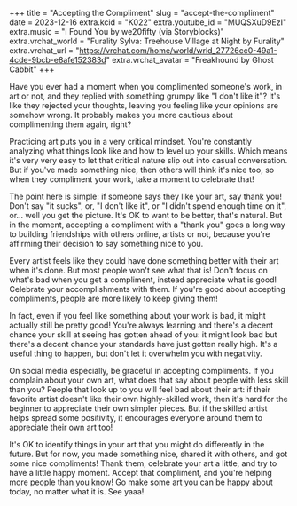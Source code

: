+++
title = "Accepting the Compliment"
slug = "accept-the-compliment"
date = 2023-12-16
extra.kcid = "K022"
extra.youtube_id = "MUQSXuD9EzI"
extra.music = "I Found You by we20fifty (via Storyblocks)"
extra.vrchat_world = "Furality Sylva: Treehouse Village at Night by Furality"
extra.vrchat_url = "https://vrchat.com/home/world/wrld_27726cc0-49a1-4cde-9bcb-e8afe152383d"
extra.vrchat_avatar = "Freakhound by Ghost Cabbit"
+++

Have you ever had a moment when you complimented someone's work, in art or not, and they replied with something grumpy like "I don't like it"? It's like they rejected your thoughts, leaving you feeling like your opinions are somehow wrong. It probably makes you more cautious about complimenting them again, right?

Practicing art puts you in a very critical mindset. You're constantly analyzing what things look like and how to level up your skills. Which means it's very very easy to let that critical nature slip out into casual conversation. But if you've made something nice, then others will think it's nice too, so when they compliment your work, take a moment to celebrate that!

The point here is simple: if someone says they like your art, say thank you! Don't say "it sucks", or, "I don't like it", or "I didn't spend enough time on it", or... well you get the picture. It's OK to want to be better, that's natural. But in the moment, accepting a compliment with a "thank you" goes a long way to building friendships with others online, artists or not, because you're affirming their decision to say something nice to you.

Every artist feels like they could have done something better with their art when it's done. But most people won't see what that is! Don't focus on what's bad when you get a compliment, instead appreciate what is good! Celebrate your accomplishments with them. If you're good about accepting compliments, people are more likely to keep giving them!

In fact, even if you feel like something about your work is bad, it might actually still be pretty good! You're always learning and there's a decent chance your skill at seeing has gotten ahead of you: it might look bad but there's a decent chance your standards have just gotten really high. It's a useful thing to happen, but don't let it overwhelm you with negativity.

On social media especially, be graceful in accepting compliments. If you complain about your own art, what does that say about people with less skill than you? People that look up to you will feel bad about their art: if their favorite artist doesn't like their own highly-skilled work, then it's hard for the beginner to appreciate their own simpler pieces. But if the skilled artist helps spread some positivity, it encourages everyone around them to appreciate their own art too!

It's OK to identify things in your art that you might do differently in the future. But for now, you made something nice, shared it with others, and got some nice compliments! Thank them, celebrate your art a little, and try to have a little happy moment. Accept that compliment, and you're helping more people than you know! Go make some art you can be happy about today, no matter what it is. See yaaa!
